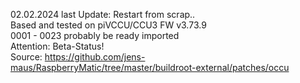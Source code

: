 02.02.2024 last Update: Restart from scrap..<br>
Based and tested on piVCCU/CCU3 FW v3.73.9<br>
0001 - 0023 probably be ready imported<br>
Attention: Beta-Status!<br>
Source: https://github.com/jens-maus/RaspberryMatic/tree/master/buildroot-external/patches/occu
